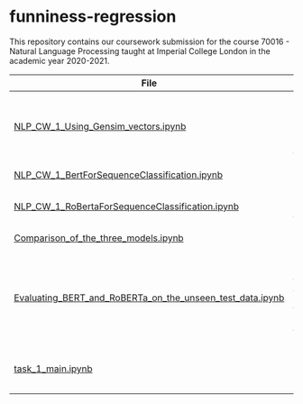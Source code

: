 # funniness-regression

This repository contains our coursework submission for the course 70016 - Natural Language Processing taught at Imperial College London in the academic year 2020-2021.

| File | Contents|
|------|---------|
|[NLP_CW_1_Using_Gensim_vectors.ipynb](NLP_CW_1_Using_Gensim_vectors.ipynb)| LSTM model trained using different word embeddings from Gensim. To use a different wird embedding to the one in this notebook, please download the embeddings and substitute the file path in the appropriate line with the correct path to the downloaded embeddings. |
| [NLP_CW_1_BertForSequenceClassification.ipynb](NLP_CW_1_BertForSequenceClassification.ipynb) | This notebook tunes a pre-trained BERT classifier to our regression task. |
| [NLP_CW_1_RoBertaForSequenceClassification.ipynb](NLP_CW_1_RoBertaForSequenceClassification.ipynb) | This notebook fine-tunes a pre-trained RoBERTa Sequence Classification model to our regression task.|
| [Comparison_of_the_three_models.ipynb](Comparison_of_the_three_models.ipynb) | This notebook compares the predictions of the three models on the [dev.csv](data\dev.csv) dataset|
|[Evaluating_BERT_and_RoBERTa_on_the_unseen_test_data.ipynb](Evaluating_BERT_and_RoBERTa_on_the_unseen_test_data.ipynb) | This notebook evaluates the fine-tuned BERT and RoBERTa models on the unseen test data. Note that this requires the saved models that are obtained from training the BERT and RoBERTa models in the [NLP_CW_1_BertForSequenceClassification.ipynb](NLP_CW_1_BertForSequenceClassification.ipynb) and the  [NLP_CW_1_RoBertaForSequenceClassification.ipynb](NLP_CW_1_RoBertaForSequenceClassification.ipynb) notebooks above. |
| [task_1_main.ipynb](task_1_main.ipynb) | This notebook explores approaches to solving this problem that do not use pre-trained embeddings (WACCER, NER, Clustering, Entity Funniness Scores (EFS)). |